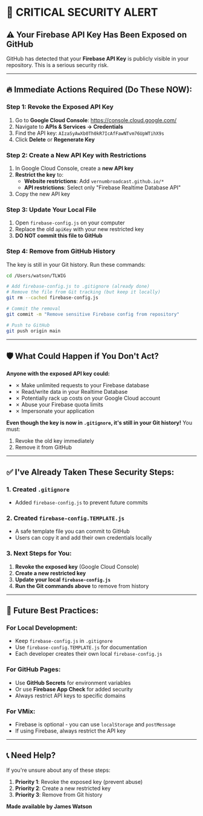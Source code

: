 # 🚨 CRITICAL SECURITY ALERT

## ⚠️ Your Firebase API Key Has Been Exposed on GitHub

GitHub has detected that your **Firebase API Key** is publicly visible in your repository. This is a serious security risk.

---

## 🔥 Immediate Actions Required (Do These NOW):

### Step 1: Revoke the Exposed API Key
1. Go to **Google Cloud Console**: https://console.cloud.google.com/
2. Navigate to **APIs & Services → Credentials**
3. Find the API key: `AIzaSyAwXb0Th0kR7IcAfFawNTvm76UpWTihX9s`
4. Click **Delete** or **Regenerate Key**

### Step 2: Create a New API Key with Restrictions
1. In Google Cloud Console, create a **new API key**
2. **Restrict the key** to:
   - **Website restrictions**: Add `vernumbroadcast.github.io/*`
   - **API restrictions**: Select only "Firebase Realtime Database API"
3. Copy the new API key

### Step 3: Update Your Local File
1. Open `firebase-config.js` on your computer
2. Replace the old `apiKey` with your new restricted key
3. **DO NOT commit this file to GitHub**

### Step 4: Remove from GitHub History
The key is still in your Git history. Run these commands:

```bash
cd /Users/watson/TLWIG

# Add firebase-config.js to .gitignore (already done)
# Remove the file from Git tracking (but keep it locally)
git rm --cached firebase-config.js

# Commit the removal
git commit -m "Remove sensitive Firebase config from repository"

# Push to GitHub
git push origin main
```

---

## 🛡️ What Could Happen if You Don't Act?

**Anyone with the exposed API key could:**
- ✗ Make unlimited requests to your Firebase database
- ✗ Read/write data in your Realtime Database
- ✗ Potentially rack up costs on your Google Cloud account
- ✗ Abuse your Firebase quota limits
- ✗ Impersonate your application

**Even though the key is now in `.gitignore`, it's still in your Git history!** You must:
1. Revoke the old key immediately
2. Remove it from GitHub

---

## ✅ I've Already Taken These Security Steps:

### 1. Created `.gitignore`
- Added `firebase-config.js` to prevent future commits

### 2. Created `firebase-config.TEMPLATE.js`
- A safe template file you can commit to GitHub
- Users can copy it and add their own credentials locally

### 3. Next Steps for You:
1. **Revoke the exposed key** (Google Cloud Console)
2. **Create a new restricted key**
3. **Update your local `firebase-config.js`**
4. **Run the Git commands above** to remove from history

---

## 🔐 Future Best Practices:

### For Local Development:
- Keep `firebase-config.js` in `.gitignore`
- Use `firebase-config.TEMPLATE.js` for documentation
- Each developer creates their own local `firebase-config.js`

### For GitHub Pages:
- Use **GitHub Secrets** for environment variables
- Or use **Firebase App Check** for added security
- Always restrict API keys to specific domains

### For VMix:
- Firebase is optional - you can use `localStorage` and `postMessage`
- If using Firebase, always restrict the API key

---

## 📞 Need Help?

If you're unsure about any of these steps:
1. **Priority 1**: Revoke the exposed key (prevent abuse)
2. **Priority 2**: Create a new restricted key
3. **Priority 3**: Remove from Git history

**Made available by James Watson**

